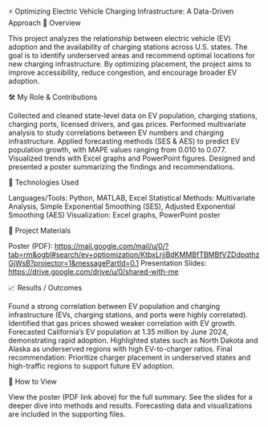 ⚡ Optimizing Electric Vehicle Charging Infrastructure: A Data-Driven Approach
🔎 Overview

This project analyzes the relationship between electric vehicle (EV) adoption and the availability of charging stations across U.S. states. The goal is to identify underserved areas and recommend optimal locations for new charging infrastructure. By optimizing placement, the project aims to improve accessibility, reduce congestion, and encourage broader EV adoption.

🛠️ My Role & Contributions

Collected and cleaned state-level data on EV population, charging stations, charging ports, licensed drivers, and gas prices.
Performed multivariate analysis to study correlations between EV numbers and charging infrastructure.
Applied forecasting methods (SES & AES) to predict EV population growth, with MAPE values ranging from 0.010 to 0.077.
Visualized trends with Excel graphs and PowerPoint figures.
Designed and presented a poster summarizing the findings and recommendations.

🚀 Technologies Used

Languages/Tools: Python, MATLAB, Excel
Statistical Methods: Multivariate Analysis, Simple Exponential Smoothing (SES), Adjusted Exponential Smoothing (AES)
Visualization: Excel graphs, PowerPoint poster

📂 Project Materials

Poster (PDF): https://mail.google.com/mail/u/0/?tab=rm&ogbl#search/ev+optiomization/KtbxLrjjBdKMMBfTBMBfVZDdpqthzGjWsB?projector=1&messagePartId=0.1 
Presentation Slides: https://drive.google.com/drive/u/0/shared-with-me 

📈 Results / Outcomes

Found a strong correlation between EV population and charging infrastructure (EVs, charging stations, and ports were highly correlated).
Identified that gas prices showed weaker correlation with EV growth.
Forecasted California’s EV population at 1.35 million by June 2024, demonstrating rapid adoption.
Highlighted states such as North Dakota and Alaska as underserved regions with high EV-to-charger ratios.
Final recommendation: Prioritize charger placement in underserved states and high-traffic regions to support future EV adoption.

📖 How to View

View the poster (PDF link above) for the full summary.
See the slides for a deeper dive into methods and results.
Forecasting data and visualizations are included in the supporting files.
